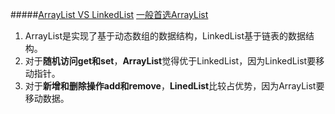 #####[ArrayList VS LinkedList](http://pengcqu.iteye.com/blog/502676)
[一般首选ArrayList](http://blog.csdn.net/eson_15/article/details/51145788)
1. ArrayList是实现了基于动态数组的数据结构，LinkedList基于链表的数据结构。 
2. 对于**随机访问get和set**，**ArrayList**觉得优于LinkedList，因为LinkedList要移动指针。 
3. 对于**新增和删除操作add和remove**，**LinedList**比较占优势，因为ArrayList要移动数据。 


